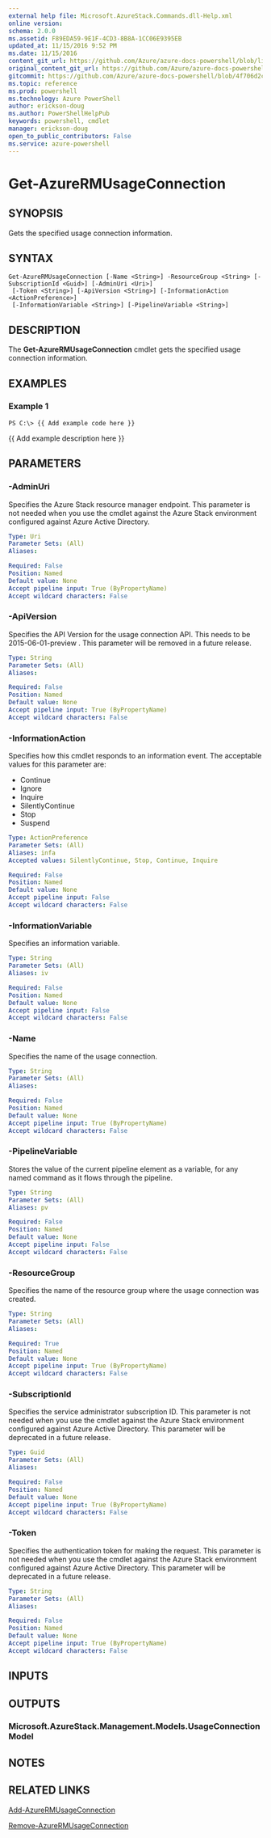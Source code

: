```yaml
---
external help file: Microsoft.AzureStack.Commands.dll-Help.xml
online version:
schema: 2.0.0
ms.assetid: F89EDA59-9E1F-4CD3-8B8A-1CC06E9395EB
updated_at: 11/15/2016 9:52 PM
ms.date: 11/15/2016
content_git_url: https://github.com/Azure/azure-docs-powershell/blob/live/azureps-cmdlets-docs/ResourceManager/AzureRM.AzureStackAdmin/v1.2.6/Get-AzureRMUsageConnection.md
original_content_git_url: https://github.com/Azure/azure-docs-powershell/blob/live/azureps-cmdlets-docs/ResourceManager/AzureRM.AzureStackAdmin/v1.2.6/Get-AzureRMUsageConnection.md
gitcommit: https://github.com/Azure/azure-docs-powershell/blob/4f706d2c1618dbb78e7ccf2f58b90336813a13f1/azureps-cmdlets-docs/ResourceManager/AzureRM.AzureStackAdmin/v1.2.6/Get-AzureRMUsageConnection.md
ms.topic: reference
ms.prod: powershell
ms.technology: Azure PowerShell
author: erickson-doug
ms.author: PowerShellHelpPub
keywords: powershell, cmdlet
manager: erickson-doug
open_to_public_contributors: False
ms.service: azure-powershell
---
```


# Get-AzureRMUsageConnection

## SYNOPSIS
Gets the specified usage connection information.

## SYNTAX

```
Get-AzureRMUsageConnection [-Name <String>] -ResourceGroup <String> [-SubscriptionId <Guid>] [-AdminUri <Uri>]
 [-Token <String>] [-ApiVersion <String>] [-InformationAction <ActionPreference>]
 [-InformationVariable <String>] [-PipelineVariable <String>]
```

## DESCRIPTION
The **Get-AzureRMUsageConnection** cmdlet gets the specified usage connection information.

## EXAMPLES

### Example 1
```
PS C:\> {{ Add example code here }}
```

{{ Add example description here }}

## PARAMETERS

### -AdminUri
Specifies the Azure Stack resource manager endpoint.
This parameter is not needed when you use the cmdlet against the Azure Stack environment configured against Azure Active Directory.

```yaml
Type: Uri
Parameter Sets: (All)
Aliases:

Required: False
Position: Named
Default value: None
Accept pipeline input: True (ByPropertyName)
Accept wildcard characters: False
```

### -ApiVersion
Specifies the API Version for the usage connection API.
This needs to be 2015-06-01-preview .
This parameter will be removed in a future release.

```yaml
Type: String
Parameter Sets: (All)
Aliases:

Required: False
Position: Named
Default value: None
Accept pipeline input: True (ByPropertyName)
Accept wildcard characters: False
```

### -InformationAction
Specifies how this cmdlet responds to an information event.
The acceptable values for this parameter are:
* Continue
* Ignore
* Inquire
* SilentlyContinue
* Stop
* Suspend

```yaml
Type: ActionPreference
Parameter Sets: (All)
Aliases: infa
Accepted values: SilentlyContinue, Stop, Continue, Inquire

Required: False
Position: Named
Default value: None
Accept pipeline input: False
Accept wildcard characters: False
```

### -InformationVariable
Specifies an information variable.

```yaml
Type: String
Parameter Sets: (All)
Aliases: iv

Required: False
Position: Named
Default value: None
Accept pipeline input: False
Accept wildcard characters: False
```

### -Name
Specifies the name of the usage connection.

```yaml
Type: String
Parameter Sets: (All)
Aliases:

Required: False
Position: Named
Default value: None
Accept pipeline input: True (ByPropertyName)
Accept wildcard characters: False
```

### -PipelineVariable
Stores the value of the current pipeline element as a variable, for any named command as it flows through the pipeline.

```yaml
Type: String
Parameter Sets: (All)
Aliases: pv

Required: False
Position: Named
Default value: None
Accept pipeline input: False
Accept wildcard characters: False
```

### -ResourceGroup
Specifies the name of the resource group where the usage connection was created.

```yaml
Type: String
Parameter Sets: (All)
Aliases:

Required: True
Position: Named
Default value: None
Accept pipeline input: True (ByPropertyName)
Accept wildcard characters: False
```

### -SubscriptionId
Specifies the service administrator subscription ID.
This parameter is not needed when you use the cmdlet against the Azure Stack environment configured against Azure Active Directory.
This parameter will be deprecated in a future release.

```yaml
Type: Guid
Parameter Sets: (All)
Aliases:

Required: False
Position: Named
Default value: None
Accept pipeline input: True (ByPropertyName)
Accept wildcard characters: False
```

### -Token
Specifies the authentication token for making the request.
This parameter is not needed when you use the cmdlet against the Azure Stack environment configured against Azure Active Directory.
This parameter will be deprecated in a future release.

```yaml
Type: String
Parameter Sets: (All)
Aliases:

Required: False
Position: Named
Default value: None
Accept pipeline input: True (ByPropertyName)
Accept wildcard characters: False
```

## INPUTS

## OUTPUTS

### Microsoft.AzureStack.Management.Models.UsageConnectionModel

## NOTES

## RELATED LINKS

[Add-AzureRMUsageConnection](xref:ResourceManager/AzureRM.AzureStackAdmin/v1.2.6/Add-AzureRMUsageConnection.md)

[Remove-AzureRMUsageConnection](xref:ResourceManager/AzureRM.AzureStackAdmin/v1.2.6/Remove-AzureRMUsageConnection.md)
